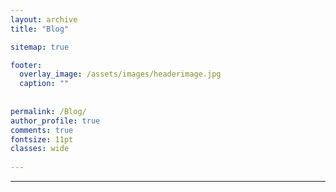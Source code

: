 ```yaml
---
layout: archive
title: "Blog"

sitemap: true

footer:
  overlay_image: /assets/images/headerimage.jpg
  caption: ""
 
  
permalink: /Blog/
author_profile: true
comments: true
fontsize: 11pt
classes: wide
 
---
```


<hr>
